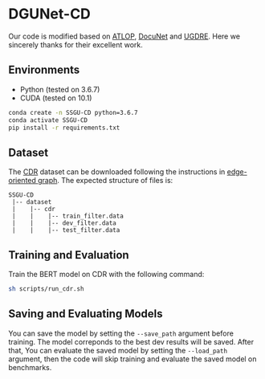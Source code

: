 # DGUNet-CD
<div style="display:none">Code for arxiv [](https://arxiv.org/).</div>

Our code is modified based on [ATLOP](https://github.com/wzhouad/ATLOP), [DocuNet](https://github.com/zjunlp/DocuNet) and [UGDRE](https://github.com/QiSun123/UGDRE). Here we sincerely thanks for their excellent work.

## Environments
* Python (tested on 3.6.7)
* CUDA (tested on 10.1)
```bash
conda create -n SSGU-CD python=3.6.7
conda activate SSGU-CD
pip install -r requirements.txt
```

## Dataset
The [CDR](https://pubmed.ncbi.nlm.nih.gov/26994911/) dataset can be downloaded following the instructions in [edge-oriented graph](https://github.com/fenchri/edge-oriented-graph). The expected structure of files is:
```
SSGU-CD
 |-- dataset
 |    |-- cdr
 |    |    |-- train_filter.data
 |    |    |-- dev_filter.data
 |    |    |-- test_filter.data
```

## Training and Evaluation
Train the BERT model on CDR with the following command:

```bash
sh scripts/run_cdr.sh
```

## Saving and Evaluating Models
You can save the model by setting the `--save_path` argument before training. The model correponds to the best dev results will be saved. After that, You can evaluate the saved model by setting the `--load_path` argument, then the code will skip training and evaluate the saved model on benchmarks.